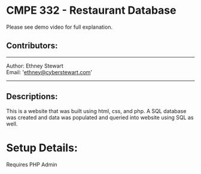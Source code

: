 # CMPE 332 - Restaurant Database

Please see demo video for full explanation. 

## Contributors:
---

Author: Ethney Stewart  <br>
Email: 'ethney@cyberstewart.com'<br>

---

## Descriptions:
This is a website that was built using html, css, and php. A SQL database was created and data was populated and queried into website using SQL as well. 

# Setup Details:
Requires PHP Admin
